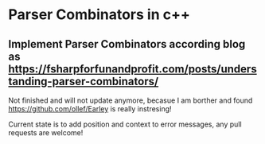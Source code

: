 # Parser Combinators in c++ 


## Implement Parser Combinators according blog as  https://fsharpforfunandprofit.com/posts/understanding-parser-combinators/

Not finished and will not update anymore, becasue I am borther and found https://github.com/ollef/Earley is really instresing! 

Current state is to add position and context to error messages, any pull requests are welcome!
